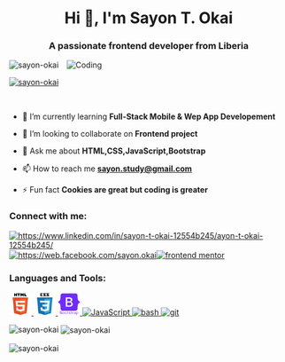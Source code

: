 

<h1 align="center">Hi 👋, I'm Sayon T. Okai</h1>
<h3 align="center">A passionate frontend developer from Liberia</h3>
<img align="right" alt="Coding" width="400" src="https://media0.giphy.com/media/v1.Y2lkPTc5MGI3NjExazJndzdoZ21mYjZ4aGMxdDd5YzY5bnBnYmNxaGdia3dhdTd1OXc5YyZlcD12MV9pbnRlcm5hbF9naWZfYnlfaWQmY3Q9Zw/qgQUggAC3Pfv687qPC/giphy.gif" />
<p align="left"> <img src="https://komarev.com/ghpvc/?username=sayon-okai&label=Profile%20views&color=0e75b6&style=flat" alt="sayon-okai" /> </p>

<p align="left"> <a href="https://github.com/ryo-ma/github-profile-trophy"><img src="https://github-profile-trophy.vercel.app/?username=sayon-okai" alt="sayon-okai" /></a> </p>

<p align="left"> <a href="https://twitter.com/" target="blank"><img src="https://img.shields.io/twitter/follow/?logo=twitter&style=for-the-badge" alt="" /></a> </p>

- 🌱 I’m currently learning **Full-Stack Mobile & Wep App Developement**

- 👯 I’m looking to collaborate on **Frontend project**

- 💬 Ask me about **HTML,CSS,JavaScript,Bootstrap**

- 📫 How to reach me **sayon.study@gmail.com**

- ⚡ Fun fact **Cookies are great but coding is greater**

<h3 align="left">Connect with me:</h3>
<p align="left">
<a href="https://linkedin.com/in/https://www.linkedin.com/in/sayon-t-okai-12554b245/ayon-t-okai-12554b245/" target="blank"><img align="center" src="https://raw.githubusercontent.com/rahuldkjain/github-profile-readme-generator/master/src/images/icons/Social/linked-in-alt.svg" alt="https://www.linkedin.com/in/sayon-t-okai-12554b245/ayon-t-okai-12554b245/" height="30" width="40" /></a>
<a href="https://fb.com/https://web.facebook.com/sayon.okai" target="blank"><img align="center" src="https://raw.githubusercontent.com/rahuldkjain/github-profile-readme-generator/master/src/images/icons/Social/facebook.svg" alt="https://web.facebook.com/sayon.okai" height="30" width="40" /></a><a href="https://www.frontendmentor.io/profile/Sayon-okai" target="blank"><img align="center" src="https://avatars.githubusercontent.com/u/47932038?s=200&v=4" alt="frontend mentor" height="40" width="40" /></a>


</p>

<h3 align="left">Languages and Tools:</h3>
<p align="left"> 
  
  <a href="https://www.w3.org/html/" target="_blank" rel="noreferrer"> <img src="https://raw.githubusercontent.com/devicons/devicon/master/icons/html5/html5-original-wordmark.svg" alt="html5" width="40" height="40"/> </a> <a href="https://www.w3schools.com/css/" target="_blank" rel="noreferrer"> <img src="https://raw.githubusercontent.com/devicons/devicon/master/icons/css3/css3-original-wordmark.svg" alt="css3" width="40" height="40"/> <a href="https://getbootstrap.com" target="_blank" rel="noreferrer"> <img src="https://raw.githubusercontent.com/devicons/devicon/master/icons/bootstrap/bootstrap-plain-wordmark.svg" alt="bootstrap" width="40" height="40"/> </a> <a href="https://icons8.com/icon/PXTY4q2Sq2lG/javascript" target="_blank" rel="noreferrer"> <img src="https://img.icons8.com/?size=100&id=PXTY4q2Sq2lG&format=png&color=000000" alt="JavaScript" width="40" height="40"/> </a> 
  <a href="https://www.gnu.org/software/bash/" target="_blank" rel="noreferrer"> <img src="https://www.vectorlogo.zone/logos/gnu_bash/gnu_bash-icon.svg" alt="bash" width="40" height="40"/> </a>  </a> <a href="https://git-scm.com/" target="_blank" rel="noreferrer"> <img src="https://www.vectorlogo.zone/logos/git-scm/git-scm-icon.svg" alt="git" width="40" height="40"/> </a> 



</p>

<p><img align="left" src="https://github-readme-stats.vercel.app/api/top-langs?username=sayon-okai&show_icons=true&locale=en&layout=compact" alt="sayon-okai" /></p>

<p>&nbsp;<img align="center" src="https://github-readme-stats.vercel.app/api?username=sayon-okai&show_icons=true&locale=en" alt="sayon-okai" /></p>

<p><img align="center" src="https://github-readme-streak-stats.herokuapp.com/?user=sayon-okai&" alt="sayon-okai" /></p>
